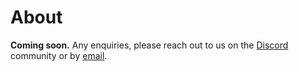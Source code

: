 # About

**Coming soon.**
Any enquiries, please reach out to us on the [Discord](https://discord.subjective.school) community or by [email](mailto:developer@subjective.school).